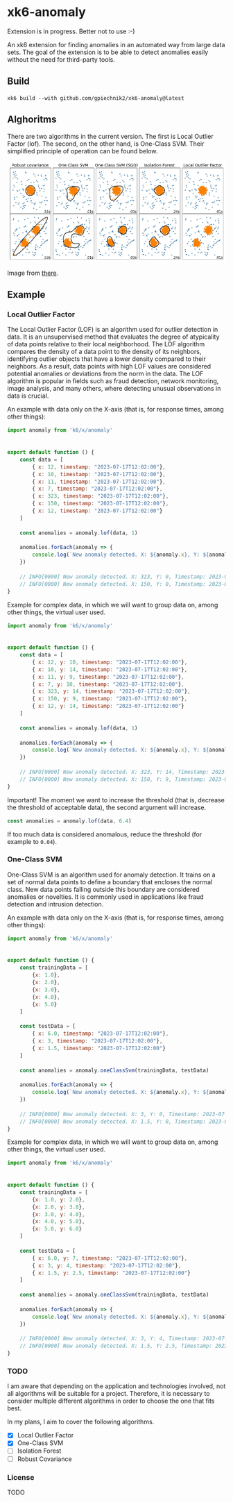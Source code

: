 # xk6-anomaly

Extension is in progress. Better not to use :-)

An xk6 extension for finding anomalies in an automated way from large data sets. The goal of the extension is to be able to detect anomalies easily without the need for third-party tools.

## Build

```shell
xk6 build --with github.com/gpiechnik2/xk6-anomaly@latest
```

## Alghoritms

There are two algorithms in the current version. The first is Local Outlier Factor (lof). The second, on the other hand, is One-Class SVM. Their simplified principle of operation can be found below.

![Alghoritms](https://github.com/gpiechnik2/xk6-anomaly/blob/main/images/alghoritms.png)

Image from [there](https://towardsdatascience.com/5-anomaly-detection-algorithms-every-data-scientist-should-know-b36c3605ea16).

## Example

### Local Outlier Factor

The Local Outlier Factor (LOF) is an algorithm used for outlier detection in data. It is an unsupervised method that evaluates the degree of atypicality of data points relative to their local neighborhood. The LOF algorithm compares the density of a data point to the density of its neighbors, identifying outlier objects that have a lower density compared to their neighbors. As a result, data points with high LOF values are considered potential anomalies or deviations from the norm in the data. The LOF algorithm is popular in fields such as fraud detection, network monitoring, image analysis, and many others, where detecting unusual observations in data is crucial.

An example with data only on the X-axis (that is, for response times, among other things):

```javascript
import anomaly from 'k6/x/anomaly'


export default function () {
    const data = [
        { x: 12, timestamp: "2023-07-17T12:02:00"},
        { x: 10, timestamp: "2023-07-17T12:02:00"},
        { x: 11, timestamp: "2023-07-17T12:02:00"},
        { x: 7, timestamp: "2023-07-17T12:02:00"},
        { x: 323, timestamp: "2023-07-17T12:02:00"},
        { x: 150, timestamp: "2023-07-17T12:02:00"},
        { x: 12, timestamp: "2023-07-17T12:02:00"}
    ]

    const anomalies = anomaly.lof(data, 1)
    
    anomalies.forEach(anomaly => {
        console.log(`New anomaly detected. X: ${anomaly.x}, Y: ${anomaly.y}, Timestamp: ${anomaly.timestamp}, lofScore: ${anomaly.lof_score}`)
    })

    // INFO[0000] New anomaly detected. X: 323, Y: 0, Timestamp: 2023-07-17T12:02:00, lofScore: 0.004032258064516129  source=console
    // INFO[0000] New anomaly detected. X: 150, Y: 0, Timestamp: 2023-07-17T12:02:00, lofScore: 0.008036739380022962  source=console
}
```

Example for complex data, in which we will want to group data on, among other things, the virtual user used.

```javascript
import anomaly from 'k6/x/anomaly'


export default function () {
    const data = [
        { x: 12, y: 10, timestamp: "2023-07-17T12:02:00"},
        { x: 10, y: 14, timestamp: "2023-07-17T12:02:00"},
        { x: 11, y: 9, timestamp: "2023-07-17T12:02:00"},
        { x: 7, y: 10, timestamp: "2023-07-17T12:02:00"},
        { x: 323, y: 14, timestamp: "2023-07-17T12:02:00"},
        { x: 150, y: 9, timestamp: "2023-07-17T12:02:00"},
        { x: 12, y: 14, timestamp: "2023-07-17T12:02:00"}
    ]

    const anomalies = anomaly.lof(data, 1)

    anomalies.forEach(anomaly => {
        console.log(`New anomaly detected. X: ${anomaly.x}, Y: ${anomaly.y}, Timestamp: ${anomaly.timestamp}, lofScore: ${anomaly.lof_score}`)
    })

    // INFO[0000] New anomaly detected. X: 323, Y: 14, Timestamp: 2023-07-17T12:02:00, lofScore: 0.004031878708778318  source=console
    // INFO[0000] New anomaly detected. X: 150, Y: 9, Timestamp: 2023-07-17T12:02:00, lofScore: 0.00803434875892064  source=console
}
```

Important! The moment we want to increase the threshold (that is, decrease the threshold of acceptable data), the second argument will increase.

```javascript
const anomalies = anomaly.lof(data, 6.4)
```

If too much data is considered anomalous, reduce the threshold (for example to `0.04`).

### One-Class SVM

One-Class SVM is an algorithm used for anomaly detection. It trains on a set of normal data points to define a boundary that encloses the normal class. New data points falling outside this boundary are considered anomalies or novelties. It is commonly used in applications like fraud detection and intrusion detection.

An example with data only on the X-axis (that is, for response times, among other things):

```javascript
import anomaly from 'k6/x/anomaly'


export default function () {
    const trainingData = [
		{x: 1.0},
		{x: 2.0},
		{x: 3.0},
		{x: 4.0},
		{x: 5.0}
    ]

    const testData = [
        { x: 6.0, timestamp: "2023-07-17T12:02:00"},
        { x: 3, timestamp: "2023-07-17T12:02:00"},
        { x: 1.5, timestamp: "2023-07-17T12:02:00"}
    ]

    const anomalies = anomaly.oneClassSvm(trainingData, testData)

    anomalies.forEach(anomaly => {
        console.log(`New anomaly detected. X: ${anomaly.x}, Y: ${anomaly.y}, Timestamp: ${anomaly.timestamp}`)
    })

    // INFO[0000] New anomaly detected. X: 3, Y: 0, Timestamp: 2023-07-17T12:02:00  source=console
    // INFO[0000] New anomaly detected. X: 1.5, Y: 0, Timestamp: 2023-07-17T12:02:00  source=console
}
```

Example for complex data, in which we will want to group data on, among other things, the virtual user used.

```javascript
import anomaly from 'k6/x/anomaly'


export default function () {
    const trainingData = [
		{x: 1.0, y: 2.0},
		{x: 2.0, y: 3.0},
		{x: 3.0, y: 4.0},
		{x: 4.0, y: 5.0},
		{x: 5.0, y: 6.0}
    ]

    const testData = [
        { x: 6.0, y: 7, timestamp: "2023-07-17T12:02:00"},
        { x: 3, y: 4, timestamp: "2023-07-17T12:02:00"},
        { x: 1.5, y: 2.5, timestamp: "2023-07-17T12:02:00"}
    ]

    const anomalies = anomaly.oneClassSvm(trainingData, testData)

    anomalies.forEach(anomaly => {
        console.log(`New anomaly detected. X: ${anomaly.x}, Y: ${anomaly.y}, Timestamp: ${anomaly.timestamp}`)
    })

    // INFO[0000] New anomaly detected. X: 3, Y: 4, Timestamp: 2023-07-17T12:02:00  source=console
    // INFO[0000] New anomaly detected. X: 1.5, Y: 2.5, Timestamp: 2023-07-17T12:02:00  source=console
}
```

### TODO

I am aware that depending on the application and technologies involved, not all algorithms will be suitable for a project. Therefore, it is necessary to consider multiple different algorithms in order to choose the one that fits best.

In my plans, I aim to cover the following algorithms.

- [x] Local Outlier Factor
- [x] One-Class SVM
- [ ] Isolation Forest
- [ ] Robust Covariance

### License

TODO
